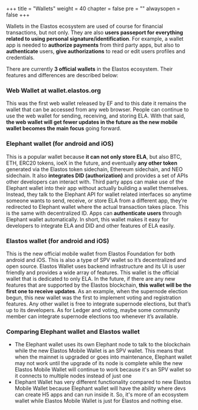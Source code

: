 +++
title = "Wallets"
weight = 40
chapter = false
pre = "<i class='fa ela-page'></i>"
alwaysopen = false
+++

Wallets in the Elastos ecosystem are used of course for financial transactions, but not only. They are also **users passeport for everything related to using personal signature/identification**. For example, a wallet app is needed to **authorize payments** from third party apps, but also to **authenticate** users, **give authorizations** to read or edit users profiles and credentials.

There are currently **3 official wallets** in the Elastos ecosystem. Their features and differences are described below:

### Web Wallet at wallet.elastos.org
This was the first web wallet released by EF and to this date it remains the wallet that can be accessed from any web browser. People can continue to use the web wallet for sending, receiving, and storing ELA. With that said, **the web wallet will get fewer updates in the future as the new mobile wallet becomes the main focus** going forward.

### Elephant wallet (for android and iOS)
This is a popular wallet because **it can not only store ELA**, but also BTC, ETH, ERC20 tokens, ioeX in the future, and eventually **any other token** generated via the Elastos token sidechain, Ethereum sidechain, and NEO sidechain. It also **integrates DID (authorization)** and provides a set of APIs other developers can interact with. Third party apps can make use of the Elephant wallet into their app without actually building a wallet themselves. Instead, they talk to the Elephant API for wallet related interfaces so anytime someone wants to send, receive, or store ELA from a different app, they’re redirected to Elephant wallet where the actual transaction takes place. This is the same with decentralized ID. Apps can **authenticate users** through Elephant wallet automatically. In short, this wallet makes it easy for developers to integrate ELA and DID and other features of ELA easily.

### Elastos wallet (for android and iOS)
This is the new official mobile wallet from Elastos Foundation for both android and iOS. This is also a type of SPV wallet so it’s decentralized and open source. Elastos Wallet uses backend infrastructure and its UI is user friendly and provides a wide array of features. This wallet is the official wallet that is dedicated to only ELA. In the future, if there are any new features that are supported by the Elastos blockchain, **this wallet will be the first one to receive updates**. As an example, when the supernode election begun, this new wallet was the first to implement voting and registration features. Any other wallet is free to integrate supernode elections, but that’s up to its developers. As for Ledger and voting, maybe some community member can integrate supernode elections too whenever it’s available.

### Comparing Elephant wallet and Elastos wallet
- The Elephant wallet uses its own Elephant node to talk to the blockchain while the new Elastos Mobile Wallet is an SPV wallet. This means that when the mainnet is upgraded or goes into maintenance, Elephant wallet may not work until the upgrade of its node is complete while the new Elastos Mobile Wallet will continue to work because it's an SPV wallet so it connects to multiple nodes instead of just one
- Elephant Wallet has very different functionality compared to new Elastos Mobile Wallet because Elephant wallet will have the ability where devs can create H5 apps and can run inside it. So, it's more of an ecosystem wallet while Elastos Mobile Wallet is just for Elastos and nothing else.
